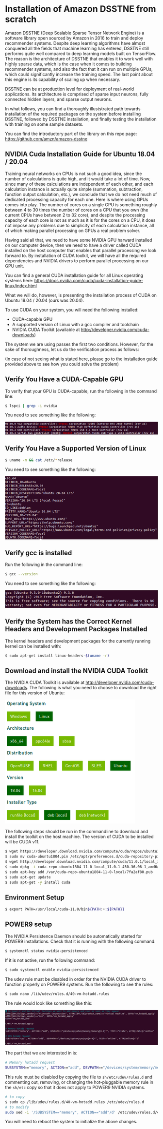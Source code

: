 # Installation of Amazon DSSTNE from scratch
Amazon DSSTNE (Deep Scalable Sparse Tensor Network Engine) is a software library open sourced by Amazon in 2016 to train and deploy recommender systems. Despite deep learning algorithms have almost conquered all the fields that machine learning has entered, DSSTNE still performs quite well compared to deep learning models built on TensorFlow. The reason is the architecture of DSSTNE that enables it to work well with highly sparse data, which is the case when it comes to building recommender systems, and also the fact that it can run on multiple GPUs, which could significantly increase the training speed. The last point about this engine is its capability of scaling up when necessary.

DSSTNE can be at production level for deployment of real-world applications. Its architecture is comprised of sparse input neurons, fully connected hidden layers, and sparse output neurons.

In what follows, you can find a thoroughly illuststrated path towards installation of the required packages on the system before installing DSSTNE, followed by DSSTNE installation, and finally testing the installation with training on some sample datasets.

You can find the introductory part of the library on this repo page:
https://github.com/amzn/amazon-dsstne

## NVIDIA Cuda Installation Guide for Ubuntu 18.04 / 20.04
Training neural networks on CPUs is not such a good idea, since the number of calculations is quite high, and it would take a lot of time. Now, since many of these calculations are independent of each other, and each calculation instance is actually quite simple (summation, subtraction, function output calculation, etc.), we conclude that we do not need much of dedicated processing capacity for each one. Here is where using GPUs comes into play. The number of cores on a single GPU is something roughly between 4 to 30 times the number of cores on a CPU that you own (the current CPUs have between 2 to 32 core), and despite the processing capacity of each core is not as much as it is for the cores on a CPU, it does not impose any problems due to simplicity of each calculation instance, all of which making parallel processing on GPUs a real problem solver.

Having said all that, we need to have some NVIDIA GPU harward installed on our computer device, then we need to have a driver called CUDA installed on the host computer that enables that parallel processing we look forward to. By installation of CUDA toolkit, we will have all the required dependencies and NVIDIA drivers to perform parallel processing on our GPU unit.

You can find a general CUDA installation guide for all Linux operating systems here:
https://docs.nvidia.com/cuda/cuda-installation-guide-linux/index.html

What we will do, however, is presenting the installation process of CUDA on Ubuntu 18.04 / 20.04 (ours was 20.04).

To use CUDA on your system, you will need the following installed:
- CUDA-capable GPU
- A supported version of Linux with a gcc compiler and toolchain
- NVIDIA CUDA Toolkit (available at http://developer.nvidia.com/cuda-downloads)

The system we are using passes the first two conditions. However, for the sake of thoroughness, let us do the verification process as follows:

(In case of not seeing what is stated here, please go to the installation guide provided above to see how you could solve the problem)

## Verify You Have a CUDA-Capable GPU
To verify that your GPU is CUDA-capable, run the following in the command line:

```sh
$ lspci | grep -i nvidia
```
You need to see something like the following:

![CUDA-Capable GPU](https://github.com/omikay/dsstne-installation/blob/master/Images/Screenshot%20from%202020-06-30%2011-19-23.png)

## Verify You Have a Supported Version of Linux
```sh
$ uname -m && cat /etc/*release
```
You need to see something like the following:

![Supported Version of Linux](https://github.com/omikay/dsstne-installation/blob/master/Images/Screenshot%20from%202020-06-30%2011-43-28.png)

## Verify gcc is installed
Run the following in the command line:
```sh
$ gcc --version
```
You need to see something like the following:

![System Has gcc Installed](https://github.com/omikay/dsstne-installation/blob/master/Images/Screenshot%20from%202020-06-30%2011-47-55.png)

## Verify the System has the Correct Kernel Headers and Development Packages Installed
The kernel headers and development packages for the currently running kernel can be installed with:
```sh
$ sudo apt-get install linux-headers-$(uname -r)
```
## Download and install the NVIDIA CUDA Toolkit
The NVIDIA CUDA Toolkit is available at http://developer.nvidia.com/cuda-downloads. The following is what you need to choose to download the right file for this version of Ubuntu:

![CUDA Toolkit version](https://github.com/omikay/dsstne-installation/blob/master/Images/Screenshot%20from%202020-06-30%2012-12-39.png)

The following steps should be run in the commandline to download and install the toolkit on the host machine. The version of CUDA to be installed will be CUDA v11.

```sh
$ wget https://developer.download.nvidia.com/compute/cuda/repos/ubuntu1804/x86_64/cuda-ubuntu1804.pin
$ sudo mv cuda-ubuntu1804.pin /etc/apt/preferences.d/cuda-repository-pin-600
$ wget http://developer.download.nvidia.com/compute/cuda/11.0.1/local_installers/cuda-repo-ubuntu1804-11-0-local_11.0.1-450.36.06-1_amd64.deb
$ sudo dpkg -i cuda-repo-ubuntu1804-11-0-local_11.0.1-450.36.06-1_amd64.deb
$ sudo apt-key add /var/cuda-repo-ubuntu1804-11-0-local/7fa2af80.pub
$ sudo apt-get update
$ sudo apt-get -y install cuda
```
## Environment Setup
```sh
$ export PATH=/usr/local/cuda-11.0/bin${PATH:+:${PATH}}
```

## POWER9 setup
The NVIDIA Persistence Daemon should be automatically started for POWER9 installations. Check that it is running with the following command:
```sh
$ systemctl status nvidia-persistenced
```
If it is not active, run the following command:
```sh
$ sudo systemctl enable nvidia-persistenced
```
The udev rule must be disabled in order for the NVIDIA CUDA driver to function properly on POWER9 systems. Run the following to see the rules:
```sh
$ sudo nano /lib/udev/rules.d/40-vm-hotadd.rules
```
The rule would look like something like this:

![Hotadd Rule](https://github.com/omikay/dsstne-installation/blob/master/Images/Screenshot%20from%202020-06-30%2012-34-31.png)

The part that we are interested in is:
```sh
# Memory hotadd request
SUBSYSTEM=="memory", ACTION=="add", DEVPATH=="/devices/system/memory/memory[0-9]*", TEST=="state", ATTR{state}="online"
```
This rule must be disabled by copying the file to ```sh/etc/udev/rules.d``` and commenting out, removing, or changing the hot-pluggable memory rule in the ```sh/etc``` copy so that it does not apply to POWER9 NVIDIA systems.
```sh
# to copy
$ sudo cp /lib/udev/rules.d/40-vm-hotadd.rules /etc/udev/rules.d
# to modify
sudo sed -i '/SUBSYSTEM=="memory", ACTION=="add"/d' /etc/udev/rules.d/40-vm-hotadd.rules
```
You will need to reboot the system to initialize the above changes.


